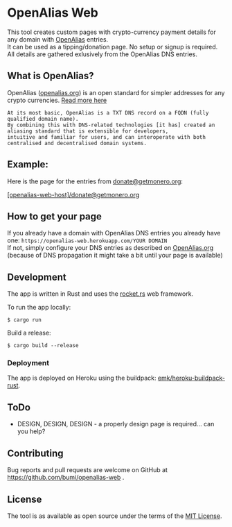 # OpenAlias Web

This tool creates custom pages with crypto-currency payment details for any domain with [OpenAlias](https://openalias.org) entries.  
It can be used as a tipping/donation page. No setup or signup is required. All details are gathered exlusively from the OpenAlias DNS entries.


## What is OpenAlias? 

OpenAlias ([openalias.org](https://openalias.org)) is an open standard for simpler addresses for any crypto currencies. [Read more here](https://openalias.org)

    At its most basic, OpenAlias is a TXT DNS record on a FQDN (fully qualified domain name). 
    By combining this with DNS-related technologies [it has] created an aliasing standard that is extensible for developers, 
    intuitive and familiar for users, and can interoperate with both centralised and decentralised domain systems.


## Example: 

Here is the page for the entries from donate@getmonero.org:

[[openalias-web-host]/donate@getmonero.org](https://openalias-web.herokuapp.com/donate@getmonero.org)


## How to get your page

If you already have a domain with OpenAlias DNS entries you already have one: `https://openalias-web.herokuapp.com/YOUR DOMAIN`  
If not, simply configure your DNS entries as described on [OpenAlias.org](https://openalias.org) (because of DNS propagation it might take a bit until your page is available)


## Development 

The app is written in Rust and uses the [rocket.rs](https://rocket.rs/) web framework. 

To run the app locally: 

    $ cargo run
    
    
Build a release:

    $ cargo build --release
 

### Deployment

The app is deployed on Heroku using the buildpack: [emk/heroku-buildpack-rust](https://github.com/emk/heroku-buildpack-rust).


## ToDo

- DESIGN, DESIGN, DESIGN - a properly design page is required... can you help?

## Contributing

Bug reports and pull requests are welcome on GitHub at https://github.com/bumi/openalias-web .

## License

The tool is as available as open source under the terms of the [MIT License](http://opensource.org/licenses/MIT).
